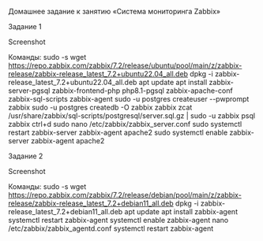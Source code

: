 Домашнее задание к занятию «Система мониторинга Zabbix»

Задание 1

Screenshot

Команды:
sudo -s
wget https://repo.zabbix.com/zabbix/7.2/release/ubuntu/pool/main/z/zabbix-release/zabbix-release_latest_7.2+ubuntu22.04_all.deb
dpkg -i zabbix-release_latest_7.2+ubuntu22.04_all.deb
apt update
apt install zabbix-server-pgsql zabbix-frontend-php php8.1-pgsql zabbix-apache-conf zabbix-sql-scripts zabbix-agent
sudo -u postgres createuser --pwprompt zabbix
sudo -u postgres createdb -O zabbix zabbix
zcat /usr/share/zabbix/sql-scripts/postgresql/server.sql.gz | sudo -u zabbix psql zabbix
ctrl+d
sudo nano /etc/zabbix/zabbix_server.conf
sudo systemctl restart zabbix-server zabbix-agent apache2
sudo systemctl enable zabbix-server zabbix-agent apache2


Задание 2

Screenshot

Команды:
sudo -s
wget https://repo.zabbix.com/zabbix/7.2/release/debian/pool/main/z/zabbix-release/zabbix-release_latest_7.2+debian11_all.deb
dpkg -i zabbix-release_latest_7.2+debian11_all.deb
apt update
apt install zabbix-agent
systemctl restart zabbix-agent
systemctl enable zabbix-agent
nano /etc/zabbix/zabbix_agentd.conf
systemctl restart zabbix-agent


